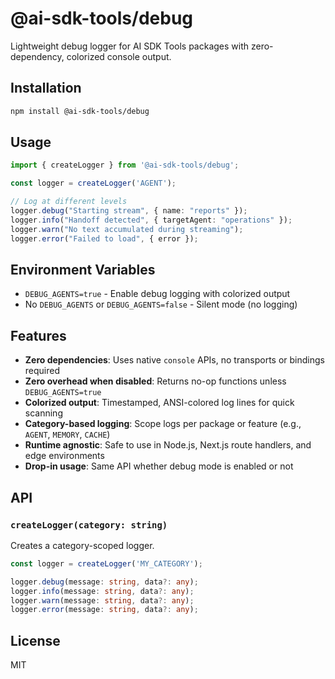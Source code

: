 # @ai-sdk-tools/debug

Lightweight debug logger for AI SDK Tools packages with zero-dependency, colorized console output.

## Installation

```bash
npm install @ai-sdk-tools/debug
```

## Usage

```typescript
import { createLogger } from '@ai-sdk-tools/debug';

const logger = createLogger('AGENT');

// Log at different levels
logger.debug("Starting stream", { name: "reports" });
logger.info("Handoff detected", { targetAgent: "operations" });
logger.warn("No text accumulated during streaming");
logger.error("Failed to load", { error });
```

## Environment Variables

- `DEBUG_AGENTS=true` - Enable debug logging with colorized output
- No `DEBUG_AGENTS` or `DEBUG_AGENTS=false` - Silent mode (no logging)

## Features

- **Zero dependencies**: Uses native `console` APIs, no transports or bindings required
- **Zero overhead when disabled**: Returns no-op functions unless `DEBUG_AGENTS=true`
- **Colorized output**: Timestamped, ANSI-colored log lines for quick scanning
- **Category-based logging**: Scope logs per package or feature (e.g., `AGENT`, `MEMORY`, `CACHE`)
- **Runtime agnostic**: Safe to use in Node.js, Next.js route handlers, and edge environments
- **Drop-in usage**: Same API whether debug mode is enabled or not

## API

### `createLogger(category: string)`

Creates a category-scoped logger.

```typescript
const logger = createLogger('MY_CATEGORY');

logger.debug(message: string, data?: any);
logger.info(message: string, data?: any);
logger.warn(message: string, data?: any);
logger.error(message: string, data?: any);
```

## License

MIT

